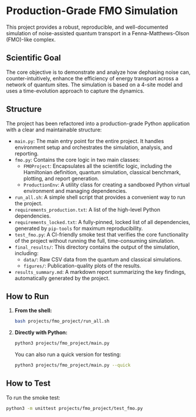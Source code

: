 # Production-Grade FMO Simulation

This project provides a robust, reproducible, and well-documented simulation of noise-assisted quantum transport in a Fenna-Matthews-Olson (FMO)-like complex.

## Scientific Goal

The core objective is to demonstrate and analyze how dephasing noise can, counter-intuitively, enhance the efficiency of energy transport across a network of quantum sites. The simulation is based on a 4-site model and uses a time-evolution approach to capture the dynamics.

## Structure

The project has been refactored into a production-grade Python application with a clear and maintainable structure:

- `main.py`: The main entry point for the entire project. It handles environment setup and orchestrates the simulation, analysis, and reporting.
- `fmo.py`: Contains the core logic in two main classes:
    - `FMOProject`: Encapsulates all the scientific logic, including the Hamiltonian definition, quantum simulation, classical benchmark, plotting, and report generation.
    - `ProductionEnv`: A utility class for creating a sandboxed Python virtual environment and managing dependencies.
- `run_all.sh`: A simple shell script that provides a convenient way to run the project.
- `requirements_production.txt`: A list of the high-level Python dependencies.
- `requirements_locked.txt`: A fully-pinned, locked list of all dependencies, generated by `pip-tools` for maximum reproducibility.
- `test_fmo.py`: A CI-friendly smoke test that verifies the core functionality of the project without running the full, time-consuming simulation.
- `final_results/`: This directory contains the output of the simulation, including:
    - `data/`: Raw CSV data from the quantum and classical simulations.
    - `figures/`: Publication-quality plots of the results.
- `results_summary.md`: A markdown report summarizing the key findings, automatically generated by the project.

## How to Run

1.  **From the shell:**
    ```bash
    bash projects/fmo_project/run_all.sh
    ```
2.  **Directly with Python:**
    ```bash
    python3 projects/fmo_project/main.py
    ```
    You can also run a quick version for testing:
    ```bash
    python3 projects/fmo_project/main.py --quick
    ```

## How to Test

To run the smoke test:
```bash
python3 -m unittest projects/fmo_project/test_fmo.py
``` 